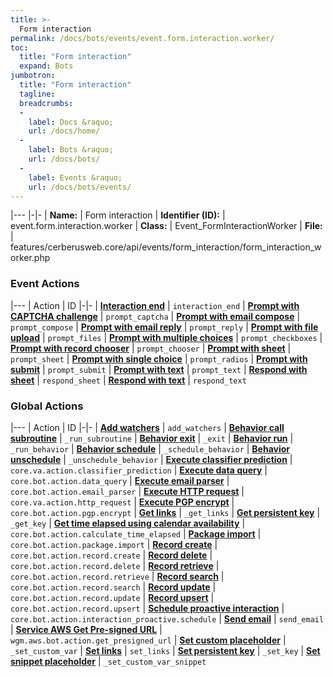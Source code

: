 ```yaml
---
title: >-
  Form interaction
permalink: /docs/bots/events/event.form.interaction.worker/
toc:
  title: "Form interaction"
  expand: Bots
jumbotron:
  title: "Form interaction"
  tagline: 
  breadcrumbs:
  -
    label: Docs &raquo;
    url: /docs/home/
  -
    label: Bots &raquo;
    url: /docs/bots/
  -
    label: Events &raquo;
    url: /docs/bots/events/
---
```


|---
|-|-
| **Name:** | Form interaction
| **Identifier (ID):** | event.form.interaction.worker
| **Class:** | Event_FormInteractionWorker
| **File:** | features/cerberusweb.core/api/events/form_interaction/form_interaction_worker.php

### Event Actions

|---
| Action | ID
|-|-
| [**Interaction end**](/docs/bots/events/event.form.interaction.worker/actions/interaction_end/) | `interaction_end`
| [**Prompt with CAPTCHA challenge**](/docs/bots/events/event.form.interaction.worker/actions/prompt_captcha/) | `prompt_captcha`
| [**Prompt with email compose**](/docs/bots/events/event.form.interaction.worker/actions/prompt_compose/) | `prompt_compose`
| [**Prompt with email reply**](/docs/bots/events/event.form.interaction.worker/actions/prompt_reply/) | `prompt_reply`
| [**Prompt with file upload**](/docs/bots/events/event.form.interaction.worker/actions/prompt_files/) | `prompt_files`
| [**Prompt with multiple choices**](/docs/bots/events/event.form.interaction.worker/actions/prompt_checkboxes/) | `prompt_checkboxes`
| [**Prompt with record chooser**](/docs/bots/events/event.form.interaction.worker/actions/prompt_chooser/) | `prompt_chooser`
| [**Prompt with sheet**](/docs/bots/events/event.form.interaction.worker/actions/prompt_sheet/) | `prompt_sheet`
| [**Prompt with single choice**](/docs/bots/events/event.form.interaction.worker/actions/prompt_radios/) | `prompt_radios`
| [**Prompt with submit**](/docs/bots/events/event.form.interaction.worker/actions/prompt_submit/) | `prompt_submit`
| [**Prompt with text**](/docs/bots/events/event.form.interaction.worker/actions/prompt_text/) | `prompt_text`
| [**Respond with sheet**](/docs/bots/events/event.form.interaction.worker/actions/respond_sheet/) | `respond_sheet`
| [**Respond with text**](/docs/bots/events/event.form.interaction.worker/actions/respond_text/) | `respond_text`

### Global Actions

|---
| Action | ID
|-|-
| [**Add watchers**](/docs/bots/events/actions/add_watchers/) | `add_watchers`
| [**Behavior call subroutine**](/docs/bots/events/actions/_run_subroutine/) | `_run_subroutine`
| [**Behavior exit**](/docs/bots/events/actions/_exit/) | `_exit`
| [**Behavior run**](/docs/bots/events/actions/_run_behavior/) | `_run_behavior`
| [**Behavior schedule**](/docs/bots/events/actions/_schedule_behavior/) | `_schedule_behavior`
| [**Behavior unschedule**](/docs/bots/events/actions/_unschedule_behavior/) | `_unschedule_behavior`
| [**Execute classifier prediction**](/docs/bots/events/actions/core.va.action.classifier_prediction/) | `core.va.action.classifier_prediction`
| [**Execute data query**](/docs/bots/events/actions/core.bot.action.data_query/) | `core.bot.action.data_query`
| [**Execute email parser**](/docs/bots/events/actions/core.bot.action.email_parser/) | `core.bot.action.email_parser`
| [**Execute HTTP request**](/docs/bots/events/actions/core.va.action.http_request/) | `core.va.action.http_request`
| [**Execute PGP encrypt**](/docs/bots/events/actions/core.bot.action.pgp.encrypt/) | `core.bot.action.pgp.encrypt`
| [**Get links**](/docs/bots/events/actions/_get_links/) | `_get_links`
| [**Get persistent key**](/docs/bots/events/actions/_get_key/) | `_get_key`
| [**Get time elapsed using calendar availability**](/docs/bots/events/actions/core.bot.action.calculate_time_elapsed/) | `core.bot.action.calculate_time_elapsed`
| [**Package import**](/docs/bots/events/actions/core.bot.action.package.import/) | `core.bot.action.package.import`
| [**Record create**](/docs/bots/events/actions/core.bot.action.record.create/) | `core.bot.action.record.create`
| [**Record delete**](/docs/bots/events/actions/core.bot.action.record.delete/) | `core.bot.action.record.delete`
| [**Record retrieve**](/docs/bots/events/actions/core.bot.action.record.retrieve/) | `core.bot.action.record.retrieve`
| [**Record search**](/docs/bots/events/actions/core.bot.action.record.search/) | `core.bot.action.record.search`
| [**Record update**](/docs/bots/events/actions/core.bot.action.record.update/) | `core.bot.action.record.update`
| [**Record upsert**](/docs/bots/events/actions/core.bot.action.record.upsert/) | `core.bot.action.record.upsert`
| [**Schedule proactive interaction**](/docs/bots/events/actions/core.bot.action.interaction_proactive.schedule/) | `core.bot.action.interaction_proactive.schedule`
| [**Send email**](/docs/bots/events/actions/send_email/) | `send_email`
| [**Service AWS Get Pre-signed URL**](/docs/bots/events/actions/wgm.aws.bot.action.get_presigned_url/) | `wgm.aws.bot.action.get_presigned_url`
| [**Set custom placeholder**](/docs/bots/events/actions/_set_custom_var/) | `_set_custom_var`
| [**Set links**](/docs/bots/events/actions/set_links/) | `set_links`
| [**Set persistent key**](/docs/bots/events/actions/_set_key/) | `_set_key`
| [**Set snippet placeholder**](/docs/bots/events/actions/_set_custom_var_snippet/) | `_set_custom_var_snippet`

